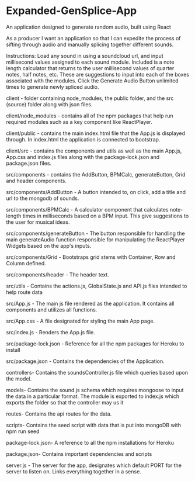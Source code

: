 # Expanded-GenSplice-App
An application designed to generate random audio, built using React

As a producer I want an application so that I can expedite the process of sifting through audio and manually splicing together different sounds.  

Instructions: Load any sound in using a soundcloud url, and input millisecond values assigned to each sound module. Included is a note length calculator that returns to the user millisecond values of quarter notes, half notes, etc. These are suggestions to input into each of the boxes associated with the modules. Click the Generate Audio Button unlimited times to generate newly spliced audio. 

client - folder containing node_modules, the public folder, and the src (source) folder along with json files.

client/node_modules - contains all of the npm packages that help run required modules such as a key component like ReactPlayer.

client/public - contains the main index.html file that the App.js is displayed through. In index.html the application is connected to bootstrap. 

client/src - contains the components and utils as well as the main App.js, App.css and index.js files along with the package-lock.json and package.json files.

src/components - contains the AddButton, BPMCalc, generateButton, Grid and header components.

src/components/AddButton - A button intended to, on click, add a title and url to the mongodb of sounds.

src/components/BPMCalc - A calculator component that calculates note-length times in milliseconds based on a BPM input. This give suggestions to the user for musical ideas.

src/components/generateButton - The button responsible for handling the main generateAudio function responsible for manipulating the ReactPlayer Widgets based on the app's inputs.

src/components/Grid - Bootstraps grid stems with Container, Row and Column defined. 

src/components/header - The header text. 

src/utils - Contains the actions.js, GlobalState.js and API.js files intended to help route data

src/App.js - The main js file rendered as the application. It contains all components and utilizes all functions. 

src/App.css - A file designated for styling the main App page.

src/index.js - Renders the App.js file. 

src/package-lock.json - Reference for all the npm packages for Heroku to install

src/package.json - Contains the dependencies of the Application. 

controllers- Contains the soundsController.js file which queries based upon the model.

models- Contains the sound.js schema which requires mongoose to input the data in a particular format. The module is exported to index.js which exports the folder so that the controller may us it

routes- Contains the api routes for the data.

scripts- Contains the seed script with data that is put into mongoDB with npm run seed

package-lock.json- A reference to all the npm installations for Heroku

package.json- Contains important dependencies and scripts

server.js - The server for the app, designates which default PORT for the server to listen on. Links everything together in a sense. 